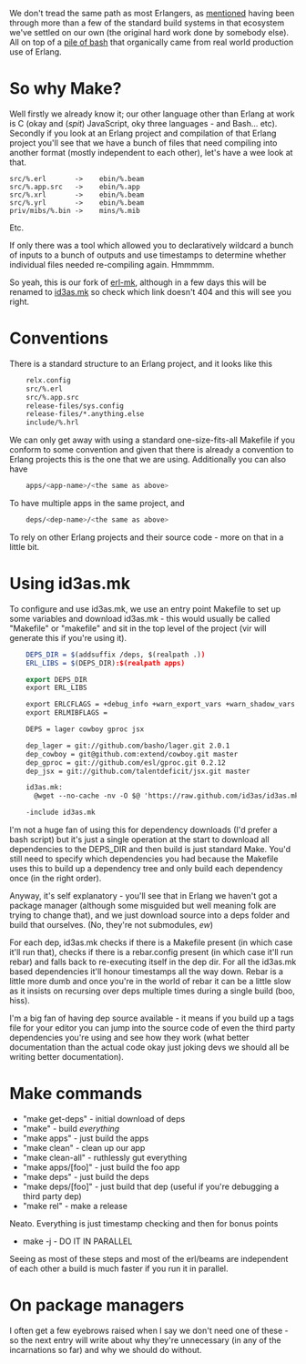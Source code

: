 We don't tread the same path as most Erlangers, as [mentioned](/entries/the-ashton-disinterest-curve---erlang.html) having been through more than a few of the standard build systems in that ecosystem we've settled on our own (the original hard work done by somebody else). All on top of a [pile of bash](/entries/erlang---getting-started-with-vir.html) that organically came from real world production use of Erlang.

So why Make?
==

Well firstly we already know it; our other language other than Erlang at work is C (okay and (*spit*) JavaScript, oky three languages - and Bash... etc). Secondly if you look at an Erlang project and compilation of that Erlang project you'll see that we have a bunch of files that need compiling into another format (mostly independent to each other), let's have a wee look at that.

    src/%.erl       ->    ebin/%.beam
    src/%.app.src   ->    ebin/%.app
    src/%.xrl       ->    ebin/%.beam
    src/%.yrl       ->    ebin/%.beam
    priv/mibs/%.bin ->    mins/%.mib

Etc.

If only there was a tool which allowed you to declaratively wildcard a bunch of inputs to a bunch of outputs and use timestamps to determine whether individual files needed re-compiling again. Hmmmmm.


So yeah, this is our fork of [erl-mk](http://github.com/id3as/erl-mk.git), although in a few days this will be renamed to [id3as.mk](http://github.com/id3as/id3as.mk) so check which link doesn't 404 and this will see you right.

Conventions
==

There is a standard structure to an Erlang project, and it looks like this


```bash
    relx.config
    src/%.erl
    src/%.app.src
    release-files/sys.config
    release-files/*.anything.else
    include/%.hrl
```

We can only get away with using a standard one-size-fits-all Makefile if you conform to some convention and given that there is already a convention to Erlang projects this is the one that we are using. Additionally you can also have

```bash
    apps/<app-name>/<the same as above>
```

To have multiple apps in the same project, and

```bash
    deps/<dep-name>/<the same as above>
```

To rely on other Erlang projects and their source code - more on that in a little bit.

Using id3as.mk
==

To configure and use id3as.mk, we use an entry point Makefile to set up some variables and download id3as.mk - this would usually be called "Makefile" or "makefile" and sit in the top level of the project (vir will generate this if you're using it).


```cmake
    DEPS_DIR = $(addsuffix /deps, $(realpath .))
    ERL_LIBS = $(DEPS_DIR):$(realpath apps)

    export DEPS_DIR
    export ERL_LIBS

    export ERLCFLAGS = +debug_info +warn_export_vars +warn_shadow_vars +warn_obsolete_guard +'{lager_truncation_size, 10240}'
    export ERLMIBFLAGS =

    DEPS = lager cowboy gproc jsx

    dep_lager = git://github.com/basho/lager.git 2.0.1
    dep_cowboy = git@github.com:extend/cowboy.git master
    dep_gproc = git://github.com/esl/gproc.git 0.2.12
    dep_jsx = git://github.com/talentdeficit/jsx.git master

    id3as.mk:
      @wget --no-cache -nv -O $@ 'https://raw.github.com/id3as/id3as.mk/master/id3as.mk' || rm -f $@

    -include id3as.mk
```

I'm not a huge fan of using this for dependency downloads (I'd prefer a bash script) but it's just a single operation at the start to download all dependencies to the DEPS_DIR and then build is just standard Make. You'd still need to specify which dependencies you had because the Makefile uses this to build up a dependency tree and only build each dependency once (in the right order).

Anyway, it's self explanatory - you'll see that in Erlang we haven't got a package manager (although some misguided but well meaning folk are trying to change that), and we just download source into a deps folder and build that ourselves. (No, they're not submodules, *ew*)

For each dep, id3as.mk checks if there is a Makefile present (in which case it'll run that), checks if there is a rebar.config present (in which case it'll run rebar) and falls back to re-executing itself in the dep dir. For all the id3as.mk based dependencies it'll honour timestamps all the way down. Rebar is a little more dumb and once you're in the world of rebar it can be a little slow as it insists on recursing over deps multiple times during a single build (boo, hiss).

I'm a big fan of having dep source available - it means if you build up a tags file for your editor you can jump into the source code of even the third party dependencies you're using and see how they work (what better documentation than the actual code okay just joking devs we should all be writing better documentation).

Make commands
==

- "make get-deps" - initial download of deps
- "make" - build *everything*
- "make apps" - just build the apps
- "make clean" - clean up our app
- "make clean-all" - ruthlessly gut everything
- "make apps/[foo]" - just build the foo app
- "make deps" - just build the deps
- "make deps/[foo]" - just build that dep (useful if you're debugging a third party dep)
- "make rel" - make a release

Neato. Everything is just timestamp checking and then for bonus points

- make -j <anything from above>   - DO IT IN PARALLEL

Seeing as most of these steps and most of the erl/beams are independent of each other a build is much faster if you run it in parallel.

On package managers
==

I often get a few eyebrows raised when I say we don't need one of these - so the next entry will write about why they're unnecessary (in any of the incarnations so far) and why we should do without.
